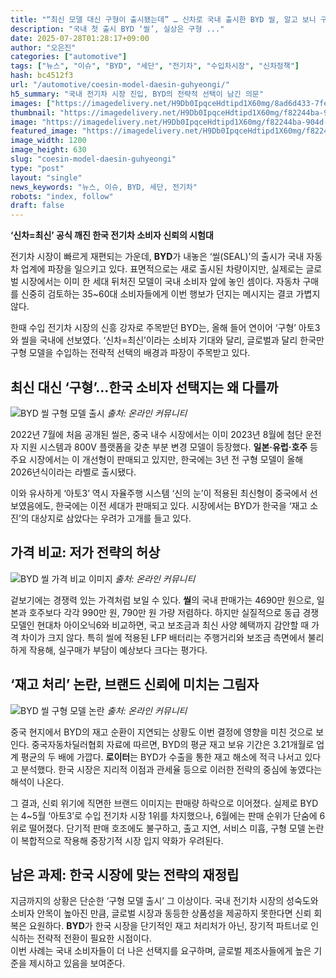 ```yaml
---
title: "“최신 모델 대신 구형이 출시됐는데” … 신차로 국내 출시한 BYD 씰, 알고 보니 구형 모델이었다"
description: "국내 첫 출시 BYD ‘씰’, 실상은 구형 ..."
date: 2025-07-28T01:28:17+09:00
author: "오은진"
categories: ["automotive"]
tags: ["뉴스", "이슈", "BYD", "세단", "전기차", "수입차시장", "신차정책"]
hash: bc4512f3
url: "/automotive/coesin-model-daesin-guhyeongi/"
h5_summary: "국내 전기차 시장 진입, BYD의 전략적 선택이 남긴 의문"
images: ["https://imagedelivery.net/H9Db0IpqceHdtipd1X60mg/8ad6d433-7fe3-4a5b-69a5-1264502ac100/public", "https://imagedelivery.net/H9Db0IpqceHdtipd1X60mg/a32a4df4-2c34-4e9a-0997-301b444fb300/public", "https://imagedelivery.net/H9Db0IpqceHdtipd1X60mg/f82244ba-904d-42d3-8189-1b2d9ac63200/public", "https://imagedelivery.net/H9Db0IpqceHdtipd1X60mg/d97720e5-bfaf-45b6-ebc7-69be4bf7aa00/public"]
thumbnail: "https://imagedelivery.net/H9Db0IpqceHdtipd1X60mg/f82244ba-904d-42d3-8189-1b2d9ac63200/public"
image: "https://imagedelivery.net/H9Db0IpqceHdtipd1X60mg/f82244ba-904d-42d3-8189-1b2d9ac63200/public"
featured_image: "https://imagedelivery.net/H9Db0IpqceHdtipd1X60mg/f82244ba-904d-42d3-8189-1b2d9ac63200/public"
image_width: 1200
image_height: 630
slug: "coesin-model-daesin-guhyeongi"
type: "post"
layout: "single"
news_keywords: "뉴스, 이슈, BYD, 세단, 전기차"
robots: "index, follow"
draft: false
---
```


**‘신차=최신’ 공식 깨진 한국 전기차 소비자 신뢰의 시험대**

전기차 시장이 빠르게 재편되는 가운데, **BYD**가 내놓은 ‘씰(SEAL)’의 출시가 국내 자동차 업계에 파장을 일으키고 있다. 표면적으로는 새로 출시된 차량이지만, 실제로는 글로벌 시장에서는 이미 한 세대 뒤처진 모델이 국내 소비자 앞에 놓인 셈이다. 자동차 구매를 신중히 검토하는 35~60대 소비자들에게 이번 행보가 던지는 메시지는 결코 가볍지 않다.

한때 수입 전기차 시장의 신흥 강자로 주목받던 BYD는, 올해 들어 연이어 ‘구형’ 아토3와 씰을 국내에 선보였다. ‘신차=최신’이라는 소비자 기대와 달리, 글로벌과 달리 한국만 구형 모델을 수입하는 전략적 선택의 배경과 파장이 주목받고 있다.

## 최신 대신 ‘구형’…한국 소비자 선택지는 왜 다를까

![BYD 씰 구형 모델 출시](https://imagedelivery.net/H9Db0IpqceHdtipd1X60mg/a32a4df4-2c34-4e9a-0997-301b444fb300/public)
*출처: 온라인 커뮤니티*


2022년 7월에 처음 공개된 씰은, 중국 내수 시장에서는 이미 2023년 8월에 첨단 운전자 지원 시스템과 800V 플랫폼을 갖춘 부분 변경 모델이 등장했다. **일본·유럽·호주** 등 주요 시장에서는 이 개선형이 판매되고 있지만, 한국에는 3년 전 구형 모델이 올해 2026년식이라는 라벨로 출시됐다.

이와 유사하게 ‘아토3’ 역시 자율주행 시스템 ‘신의 눈’이 적용된 최신형이 중국에서 선보였음에도, 한국에는 이전 세대가 판매되고 있다. 시장에서는 BYD가 한국을 ‘재고 소진’의 대상지로 삼았다는 우려가 고개를 들고 있다.

## 가격 비교: 저가 전략의 허상

![BYD 씰 가격 비교 이미지](https://imagedelivery.net/H9Db0IpqceHdtipd1X60mg/d97720e5-bfaf-45b6-ebc7-69be4bf7aa00/public)
*출처: 온라인 커뮤니티*


겉보기에는 경쟁력 있는 가격처럼 보일 수 있다. **씰**의 국내 판매가는 4690만 원으로, 일본과 호주보다 각각 990만 원, 790만 원 가량 저렴하다. 하지만 실질적으로 동급 경쟁 모델인 현대차 아이오닉6와 비교하면, 국고 보조금과 최신 사양 혜택까지 감안할 때 가격 차이가 크지 않다. 특히 씰에 적용된 LFP 배터리는 주행거리와 보조금 측면에서 불리하게 작용해, 실구매가 부담이 예상보다 크다는 평가다.

## ‘재고 처리’ 논란, 브랜드 신뢰에 미치는 그림자

![BYD 씰 구형 모델 논란](https://imagedelivery.net/H9Db0IpqceHdtipd1X60mg/8ad6d433-7fe3-4a5b-69a5-1264502ac100/public)
*출처: 온라인 커뮤니티*


중국 현지에서 BYD의 재고 순환이 지연되는 상황도 이번 결정에 영향을 미친 것으로 보인다. 중국자동차딜러협회 자료에 따르면, BYD의 평균 재고 보유 기간은 3.21개월로 업계 평균의 두 배에 가깝다. **로이터**는 BYD가 수출을 통한 재고 해소에 적극 나서고 있다고 분석했다. 한국 시장은 지리적 이점과 관세율 등으로 이러한 전략의 중심에 놓였다는 해석이 나온다.

그 결과, 신뢰 위기에 직면한 브랜드 이미지는 판매량 하락으로 이어졌다. 실제로 BYD는 4~5월 ‘아토3’로 수입 전기차 시장 1위를 차지했으나, 6월에는 판매 순위가 단숨에 6위로 떨어졌다. 단기적 판매 호조에도 불구하고, 출고 지연, 서비스 미흡, 구형 모델 논란이 복합적으로 작용해 중장기적 시장 입지 약화가 우려된다.

## 남은 과제: 한국 시장에 맞는 전략의 재정립

지금까지의 상황은 단순한 ‘구형 모델 출시’ 그 이상이다. 국내 전기차 시장의 성숙도와 소비자 안목이 높아진 만큼, 글로벌 시장과 동등한 상품성을 제공하지 못한다면 신뢰 회복은 요원하다. **BYD**가 한국 시장을 단기적인 재고 처리처가 아닌, 장기적 파트너로 인식하는 전략적 전환이 필요한 시점이다.  
이번 사례는 국내 소비자들이 더 나은 선택지를 요구하며, 글로벌 제조사들에게 높은 기준을 제시하고 있음을 보여준다.
